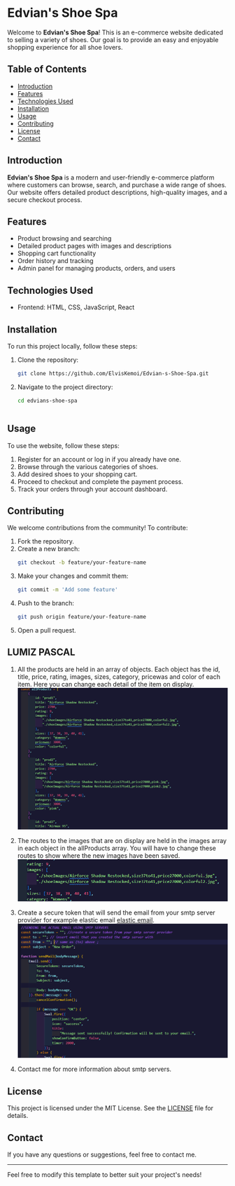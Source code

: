 # Edvian's Shoe Spa

Welcome to **Edvian's Shoe Spa**! This is an e-commerce website dedicated to selling a variety of shoes. Our goal is to provide an easy and enjoyable shopping experience for all shoe lovers.

## Table of Contents

- [Introduction](#introduction)
- [Features](#features)
- [Technologies Used](#technologies-used)
- [Installation](#installation)
- [Usage](#usage)
- [Contributing](#contributing)
- [License](#license)
- [Contact](#contact)

## Introduction

**Edvian's Shoe Spa** is a modern and user-friendly e-commerce platform where customers can browse, search, and purchase a wide range of shoes. Our website offers detailed product descriptions, high-quality images, and a secure checkout process.

## Features

- Product browsing and searching
- Detailed product pages with images and descriptions
- Shopping cart functionality
- Order history and tracking
- Admin panel for managing products, orders, and users

## Technologies Used

- Frontend: HTML, CSS, JavaScript, React

## Installation

To run this project locally, follow these steps:

1. Clone the repository:
   ```sh
   git clone https://github.com/ElvisKemoi/Edvian-s-Shoe-Spa.git
   ```
2. Navigate to the project directory:

   ```sh
   cd edvians-shoe-spa
   ```

   ```

   ```

## Usage

To use the website, follow these steps:

1. Register for an account or log in if you already have one.
2. Browse through the various categories of shoes.
3. Add desired shoes to your shopping cart.
4. Proceed to checkout and complete the payment process.
5. Track your orders through your account dashboard.

## Contributing

We welcome contributions from the community! To contribute:

1. Fork the repository.
2. Create a new branch:
   ```sh
   git checkout -b feature/your-feature-name
   ```
3. Make your changes and commit them:
   ```sh
   git commit -m 'Add some feature'
   ```
4. Push to the branch:
   ```sh
   git push origin feature/your-feature-name
   ```
5. Open a pull request.

## LUMIZ PASCAL

1. All the products are held in an array of objects. Each object has the id, title, price, rating, images, sizes, category, pricewas and color of each item. Here you can change each detail of the item on display.
   ![Edvian's Shoe Spa](/Learning%20Images/image.png)

2. The routes to the images that are on display are held in the images array in each object in the allProducts array. You will have to change these routes to show where the new images have been saved.
   ![Edvian's Shoe Spa](/Learning%20Images/image%20copy.png)
3. Create a secure token that will send the email from your smtp server provider for example elastic email [elastic email](https://app.elasticemail.com/).
   ![Edvian's Shoe Spa](/Learning%20Images/image%20copy%202.png)
4. Contact me for more information about smtp servers.

## License

This project is licensed under the MIT License. See the [LICENSE](LICENSE) file for details.

## Contact

If you have any questions or suggestions, feel free to contact me.

---

Feel free to modify this template to better suit your project's needs!
